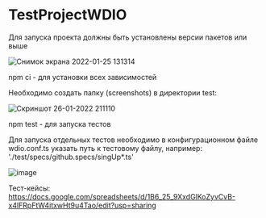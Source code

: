 # TestProjectWDIO

Для запуска проекта должны быть установлены версии пакетов или выше

![Снимок экрана 2022-01-25 131314](https://user-images.githubusercontent.com/52196281/151200763-d8caacb8-fdb3-49f7-9919-ff33c8e6ce85.png)

npm ci - для установки всех зависимостей

Необходимо создать папку (screenshots) в директории test:

![Скриншот 26-01-2022 211110](https://user-images.githubusercontent.com/52196281/151201237-f2b8ce4d-801b-45bf-bd41-d6de643c1a6a.jpg)

npm test - для запуска тестов

Для запуска отдельных тестов необходимо в конфигурационном файле wdio.conf.ts указать путь к тестовому файлу, например: './test/specs/github.specs/singUp*.ts'

![image](https://user-images.githubusercontent.com/52196281/151339374-e7216314-b454-4beb-875f-137264b97f97.png)

Тест-кейсы: https://docs.google.com/spreadsheets/d/1B6_25_9XxdGlKoZyvCvB-x4lFRpFtW4itxwHt9u4Tao/edit?usp=sharing
